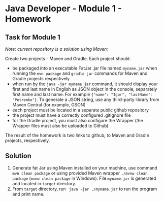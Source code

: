 # Java Developer - Module 1 - Homework

## Task for Module 1

_Note: current repository is a solution using Maven:_

Create two projects - Maven and Gradle. Each project should:

* be packaged into an executable FatJar .jar file named `myname.jar` when running the `mvn package` and `gradle jar` commands for Maven and Gradle projects respectively
* when run by the `java -jar myname.jar` command, it should display your first and last name in English as JSON object in the console, separately first name and last name. For example `{"name": "Igor", "lastName": "Petrenko"}`. To generate a JSON string, use any third-party library from Maven Central (for example, GSON)
* each project must be located in a separate public github repository
* the project must have a correctly configured .gitignore file
* for the Gradle project, you must also configure the Wrapper (the Wrapper files must also be uploaded to Github)

The result of the homework is two links to github, to Maven and Gradle projects, respectively.

## Solution

1) Generate fat Jar using Maven installed on your machine, use command `mvn clean package` or using provided Maven wrapper `./mvnw clean package` (`mvnw clean package` in Windows). File `myname.jar` is generated and located in `target` directory.
2) From `target` directory, run ` java -jar ./myname.jar` to run the program and print name.
